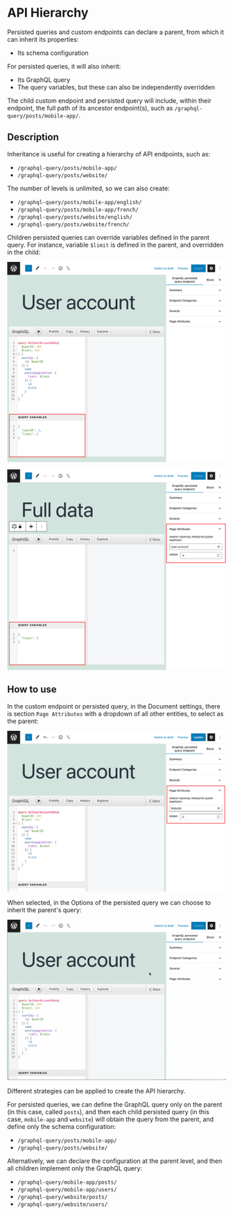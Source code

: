 # API Hierarchy

Persisted queries and custom endpoints can declare a parent, from which it can inherit its properties:

- Its schema configuration

For persisted queries, it will also inherit:

- Its GraphQL query
- The query variables, but these can also be independently overridden

The child custom endpoint and persisted query will include, within their endpoint, the full path of its ancestor endpoint(s), such as `/graphql-query/posts/mobile-app/`.

## Description

Inheritance is useful for creating a hierarchy of API endpoints, such as:

- `/graphql-query/posts/mobile-app/`
- `/graphql-query/posts/website/`

The number of levels is unlimited, so we can also create:

- `/graphql-query/posts/mobile-app/english/`
- `/graphql-query/posts/mobile-app/french/`
- `/graphql-query/posts/website/english/`
- `/graphql-query/posts/website/french/`

Children persisted queries can override variables defined in the parent query. For instance, variable `$limit` is defined in the parent, and overridden in the child:

<div class="img-width-1024" markdown=1>

![Parent persisted query](../../images/parent-persisted-query.png "Parent persisted query")

</div>

<div class="img-width-1024" markdown=1>

![Child persisted query](../../images/child-persisted-query.png "Child persisted query")

</div>

## How to use

In the custom endpoint or persisted query, in the Document settings, there is section `Page Attributes` with a dropdown of all other entities, to select as the parent:

![API inheritance](../../images/api-inheritance.png "API inheritance")

When selected, in the Options of the persisted query we can choose to inherit the parent's query:

![API inheritance](../../images/api-inheritance.gif "API inheritance")

Different strategies can be applied to create the API hierarchy.

For persisted queries, we can define the GraphQL query only on the parent (in this case, called `posts`), and then each child persisted query (in this case, `mobile-app` and `website`) will obtain the query from the parent, and define only the schema configuration:

- `/graphql-query/posts/mobile-app/`
- `/graphql-query/posts/website/`

Alternatively, we can declare the configuration at the parent level, and then all children implement only the GraphQL query:

- `/graphql-query/mobile-app/posts/`
- `/graphql-query/mobile-app/users/`
- `/graphql-query/website/posts/`
- `/graphql-query/website/users/`

<!-- ## Resources

Video showing how to create an API hierarchy, and override the variables defined in the parent query: <a href="https://vimeo.com/413503010" target="_blank">vimeo.com/413503010</a>. -->
